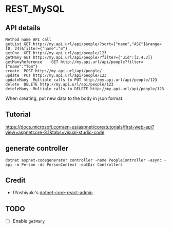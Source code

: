 # REST_MySQL

## API details

```
Method name	API call
getList	GET http://my.api.url/api/people/?sort=["name","ASC"]&range=[0, 24]&filter={"name":"m"}
getOne	GET http://my.api.url/api/people/123
getMany	GET http://my.api.url/api/people/?filter={"uid":[2,4,3]}
getManyReference	GET http://my.api.url/api/people?filter={"name":"Tom"}
create	POST http://my.api.url/api/people/
update	PUT http://my.api.url/api/people/123
updateMany	Multiple calls to PUT http://my.api.url/api/people/123
delete	DELETE http://my.api.url/api/people/123
deteleMany	Multiple calls to DELETE http://my.api.url/api/people/123
```

When creating, put new data to the body in json format.

## Tutorial

<https://docs.microsoft.com/en-us/aspnet/core/tutorials/first-web-api?view=aspnetcore-3.1&tabs=visual-studio-code>

## generate controller

```
dotnet aspnet-codegenerator controller -name PeopleController -async -api -m Person -dc PersonContext -outDir Controllers
```

## Credit

- tYoshiyuki's [dotnet-core-react-admin](https://github.com/tYoshiyuki/dotnet-core-react-admin)

## TODO

- [ ] Enable `getMany`
